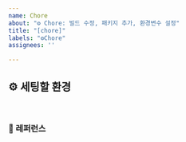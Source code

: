 ```yaml
---
name: Chore
about: "⚙️ Chore: 빌드 수정, 패키지 추가, 환경변수 설정"
title: "[chore]"
labels: "⚙️Chore"
assignees: ''

---
```


## ⚙️ 세팅할 환경

<br>

### 📕 레퍼런스
